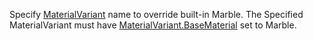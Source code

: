 Specify [MaterialVariant](https://create.roblox.com/docs/reference/engine/classes/MaterialVariant) name to override built-in
Marble. The Specified MaterialVariant must have
[MaterialVariant.BaseMaterial](https://create.roblox.com/docs/reference/engine/classes/MaterialVariant#BaseMaterial) set to Marble.